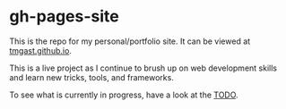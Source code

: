 # gh-pages-site

This is the repo for my personal/portfolio site. It can be viewed at [tmgast.github.io](http://tmgast.github.io).

This is a live project as I continue to brush up on web development skills and learn new tricks, tools, and frameworks.

To see what is currently in progress, have a look at the [TODO](https://github.com/tmgast/tmgast.github.io/blob/main/TODO.md).